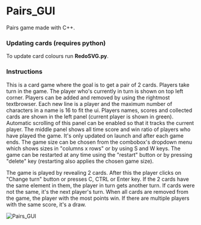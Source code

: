 # Pairs_GUI
 Pairs game made with C++.

### Updating cards (requires python)
To update card colours run **RedoSVG.py**.

### Instructions
This is a card game where the goal is to get a pair of 2 cards. Players take turn in the game.
The player who's currently in turn is shown on top left corner. Players can be added and removed by
using the rightmost textbrowser. Each new line is a player and the maximum number of characters in
a name is 16 to fit the ui. Players names, scores and collected cards are shown in the left panel
(current player is shown in green). Automatic scrolling of this panel can be enabled so that it tracks
the current player. The middle panel shows all time score and win ratio of players who have played the game.
It's only updated on launch and after each game ends. The game size can be chosen from the combobox's dropdown
menu which shows sizes in "columns x rows" or by using S and W keys. The game can be restarted at any time
using the "restart" button or by pressing "delete" key (restarting also applies the chosen game size).

The game is played by revealing 2 cards. After this the player clicks on "Change turn" button or presses
C, CTRL or Enter key. If the 2 cards have the same element in them, the player in turn gets another turn.
If cards were not the same, it's the next player's turn. When all cards are removed from the game, the player
with the most points win. If there are multiple players with the same score, it's a draw.

![Pairs_GUI](https://user-images.githubusercontent.com/66073405/128711405-f953f00b-fa56-466b-9037-c840f367eed5.gif)
